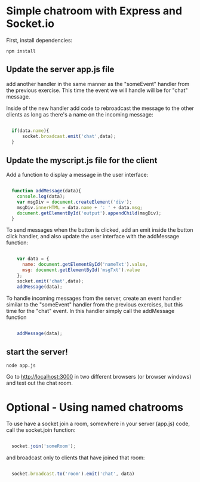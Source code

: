 # Simple chatroom with Express and Socket.io

First, install dependencies:

`
npm install
`

## Update the server app.js file

add another handler in the same manner as the "someEvent" handler from the previous exercise.
This time the event we will handle will be for "chat" message.

Inside of the new handler add code to rebroadcast the message to the other clients as long as there's a name on the incoming message:

```javascript

  if(data.name){
      socket.broadcast.emit('chat',data);
  }
```

## Update the myscript.js file for the client

Add a function to display a message in the user interface:

```javascript

  function addMessage(data){
    console.log(data);
    var msgDiv = document.createElement('div');
    msgDiv.innerHTML = data.name + ': ' + data.msg;
    document.getElementById('output').appendChild(msgDiv);
  }
```

To send messages when the button is clicked, add an emit inside the button click handler,
and also update the user interface with the addMessage function:

```javascript

    var data = {
      name: document.getElementById('nameTxt').value,
      msg: document.getElementById('msgTxt').value
    };
    socket.emit('chat',data);
    addMessage(data);
```


To handle incoming messages from the server, create an event handler similar to the "someEvent" handler from the previous exercises, but this time for the "chat" event.
In this handler simply call the addMessage function

```javascript

    addMessage(data);
```

## start the server!

`
node app.js
`

Go to [http://localhost:3000](http://localhost:3000) in two different browsers (or browser windows) and test out the chat room.

# Optional - Using named chatrooms


To use have a socket join a room, somewhere in your server (app.js) code, call the socket.join function:

```javascript

  socket.join('someRoom');
```

and broadcast only to clients that have joined that room:


```javascript

  socket.broadcast.to('room').emit('chat', data)
```

